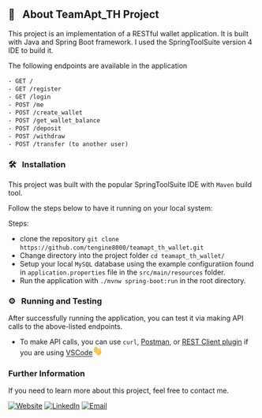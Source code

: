 ## 💼 &nbsp; About TeamApt_TH Project


This project is an implementation of a RESTful wallet application. It is built with Java and Spring Boot framework. I used the SpringToolSuite version 4 IDE to build it.

The following endpoints are available in the application

```
- GET / 
- GET /register
- GET /login
- POST /me
- POST /create_wallet
- POST /get_wallet_balance
- POST /deposit
- POST /withdraw
- POST /transfer (to another user)
```
### 🛠 &nbsp; Installation

This project was built with the popular SpringToolSuite IDE with ```Maven``` build tool.

Follow the steps below to have it running on your local system:

Steps:
- clone the repository ```git clone https://github.com/tengine8000/teamapt_th_wallet.git```
- Change directory into the project folder ```cd teamapt_th_wallet/```
- Setup your local ```MySQL``` database using the example configuratiion found in ```application.properties``` file in the ```src/main/resources``` folder.
- Run the application with ```./mvnw spring-boot:run``` in the root directory.

### ⚙️ &nbsp; Running and Testing

After successfully running the application, you can test it via making API calls to the above-listed endpoints.


- To make API calls, you can use ```curl```, [Postman](https://www.postman.com/), or [REST Client plugin](https://github.com/Huachao/vscode-restclient) if you are using [VSCode](https://code.visualstudio.com/)<img src="https://raw.githubusercontent.com/ABSphreak/ABSphreak/master/gifs/Hi.gif" width="20px" />

### Further Information

If you need to learn more about this project, feel free to contact me.

<p align="left">
<a href="https://www.tortyemmanuel.com/"><img alt="Website" src="https://img.shields.io/badge/Website-www.tortyemmanuel.com-blue?style=rounded-square&logo=google-chrome"></a>
<a href="https://www.linkedin.com/in/emmanuel-torty-60052153/"><img alt="LinkedIn" src="https://img.shields.io/badge/LinkedIn-Emmanuel%20Torty-blue?style=rounded-square&logo=linkedin"></a>
<a href="mailto:torty.emmanuel@gmail.com"><img alt="Email" src="https://img.shields.io/badge/Email-torty.emmanuel@gmail.com-blue?style=rounded-square&logo=gmail"></a>
</p>
